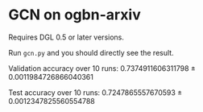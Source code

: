 # GCN on ogbn-arxiv

Requires DGL 0.5 or later versions.

Run `gcn.py` and you should directly see the result.

Validation accuracy over 10 runs: 0.7374911606311798 ± 0.0011984726866040361

Test accuracy over 10 runs: 0.7247865557670593 ± 0.0012347825560554788
